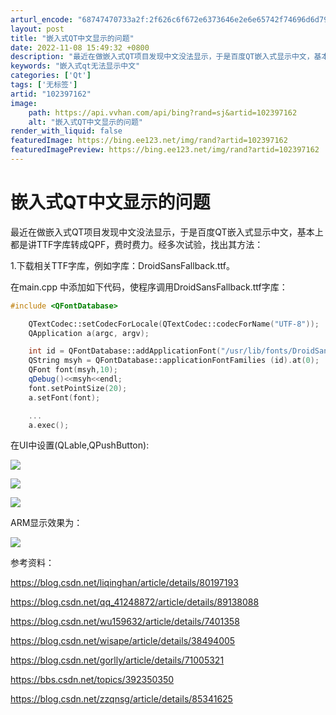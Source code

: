 ```yaml
---
arturl_encode: "68747470733a2f:2f626c6f672e6373646e2e6e65742f74696d6d79626f79732f:61727469636c652f64657461696c732f313032333937313632"
layout: post
title: "嵌入式QT中文显示的问题"
date: 2022-11-08 15:49:32 +0800
description: "最近在做嵌入式QT项目发现中文没法显示，于是百度QT嵌入式显示中文，基本上都是讲TTF字库转成QPF"
keywords: "嵌入式qt无法显示中文"
categories: ['Qt']
tags: ['无标签']
artid: "102397162"
image:
    path: https://api.vvhan.com/api/bing?rand=sj&artid=102397162
    alt: "嵌入式QT中文显示的问题"
render_with_liquid: false
featuredImage: https://bing.ee123.net/img/rand?artid=102397162
featuredImagePreview: https://bing.ee123.net/img/rand?artid=102397162
---
```


# 嵌入式QT中文显示的问题

最近在做嵌入式QT项目发现中文没法显示，于是百度QT嵌入式显示中文，基本上都是讲TTF字库转成QPF，费时费力。经多次试验，找出其方法：

1.下载相关TTF字库，例如字库：DroidSansFallback.ttf。

在main.cpp 中添加如下代码，使程序调用DroidSansFallback.ttf字库：

```cpp
#include <QFontDatabase>

    QTextCodec::setCodecForLocale(QTextCodec::codecForName("UTF-8"));
    QApplication a(argc, argv);

    int id = QFontDatabase::addApplicationFont("/usr/lib/fonts/DroidSansFallback.ttf");
    QString msyh = QFontDatabase::applicationFontFamilies (id).at(0);
    QFont font(msyh,10);
    qDebug()<<msyh<<endl;
    font.setPointSize(20);
    a.setFont(font);

    ...
    a.exec();
```

在UI中设置(QLable,QPushButton):

![](https://i-blog.csdnimg.cn/blog_migrate/f0e3a340ec2f0e9e507af540cfd039dd.png)

![](https://i-blog.csdnimg.cn/blog_migrate/b407fc3f2de5783a4e359fb5c2e6f117.png)

![](https://i-blog.csdnimg.cn/blog_migrate/b929c98f307938d4de4684ea1ff7c1d3.png)

ARM显示效果为：

![](https://i-blog.csdnimg.cn/blog_migrate/8dfd7f88d51751c6b2887bfad786be8f.png)

参考资料：

<https://blog.csdn.net/liqinghan/article/details/80197193>

<https://blog.csdn.net/qq_41248872/article/details/89138088>

<https://blog.csdn.net/wu159632/article/details/7401358>

<https://blog.csdn.net/wisape/article/details/38494005>

<https://blog.csdn.net/gorlly/article/details/71005321>

<https://bbs.csdn.net/topics/392350350>

<https://blog.csdn.net/zzqnsg/article/details/85341625>